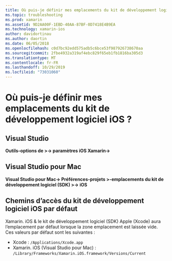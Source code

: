 ```yaml
---
title: Où puis-je définir mes emplacements du kit de développement logiciel iOS ?
ms.topic: troubleshooting
ms.prod: xamarin
ms.assetid: 9D2AA00F-1EBD-40AA-87BF-0D7418E4B9EA
ms.technology: xamarin-ios
author: davidortinau
ms.author: daortin
ms.date: 06/05/2018
ms.openlocfilehash: c0d7bc92edd575adb5c6bce53f987926738670aa
ms.sourcegitcommit: 2fbe4932a319af4ebc829f65eb1fb1816ba305d3
ms.translationtype: MT
ms.contentlocale: fr-FR
ms.lasthandoff: 10/29/2019
ms.locfileid: "73031060"
---
```

# <a name="where-can-i-set-my-ios-sdk-locations"></a>Où puis-je définir mes emplacements du kit de développement logiciel iOS ?

## <a name="visual-studio"></a>Visual Studio

**Outils-options de >-> paramètres iOS Xamarin->**

## <a name="visual-studio-for-mac"></a>Visual Studio pour Mac

**Visual Studio pour Mac-> Préférences-projets >-emplacements du kit de développement logiciel (SDK) >-> iOS**

## <a name="default-ios-sdk-paths"></a>Chemins d’accès du kit de développement logiciel iOS par défaut

Xamarin. iOS & le kit de développement logiciel (SDK) Apple (Xcode) aura l’emplacement par défaut lorsque la zone emplacement est laissée vide. Ces valeurs par défaut sont les suivantes :

- Xcode : `/Applications/Xcode.app`
- Xamarin. iOS (Visual Studio pour Mac) : `/Library/Frameworks/Xamarin.iOS.framework/Versions/Current`
